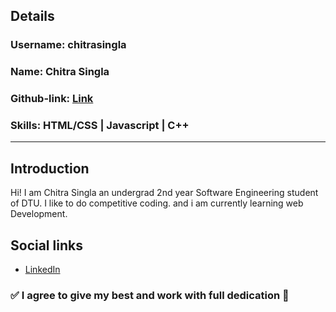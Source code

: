 ## Details

### Username: chitrasingla

### Name: Chitra Singla

### Github-link: [Link](https://github.com/chitrasingla)

### Skills: HTML/CSS | Javascript | C++

---

## Introduction

Hi! I am Chitra Singla an undergrad 2nd year Software Engineering student of DTU.
I like to do competitive coding. and i am currently learning web Development.

## Social links

- [LinkedIn](https://linkedin.com/in/chitra-singla-199557166)

### ✅ I agree to give my best and work with full dedication 💯
